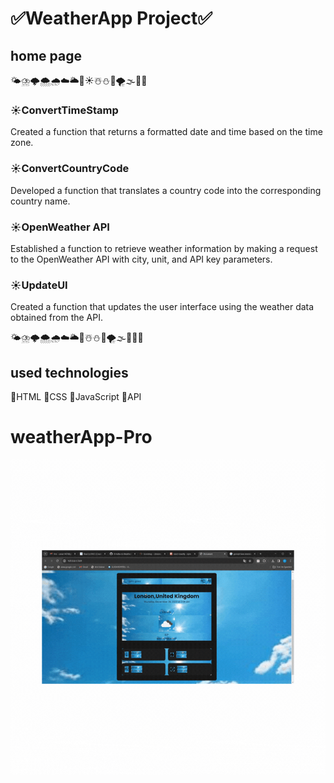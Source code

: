 <h1>✅WeatherApp Project✅</h1>

<h2>home page</h2>
🌤⛈️🌩🌨🌧☁🌥🌈☀☃️⛄💨🌪🌫🌊💧


<h3>☀ConvertTimeStamp</h3> Created a function that returns a formatted date and time based on the time zone.

<h3>☀ConvertCountryCode</h3> Developed a function that translates a country code into the corresponding country name.

<h3>☀OpenWeather API</h3> Established a function to retrieve weather information by making a request to the OpenWeather API with city, unit, and API key parameters.

<h3>☀UpdateUI</h3> Created a function that updates the user interface using the weather data obtained from the API.

🌤⛈️🌩🌨🌧☁🌥🌈☃️⛄💨🌪🌫🌊💧💦

<h2>used technologies</h2>
📌HTML
📌CSS
📌JavaScript
📌API



# weatherApp-Pro
<img src="./js/weatherApp.gif"/>
